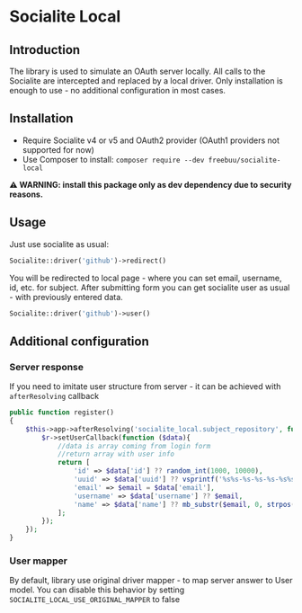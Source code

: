 # Socialite Local
## Introduction
The library is used to simulate an OAuth server locally. All calls to the Socialite are intercepted and replaced by a local driver. Only installation is enough to use - no additional configuration in most cases.

## Installation
- Require Socialite v4 or v5 and OAuth2 provider (OAuth1 providers not supported for now)
- Use Composer to install: `composer require --dev freebuu/socialite-local`

**:warning: WARNING: install this package only as dev dependency due to security reasons.**

## Usage
Just use socialite as usual:
```php
Socialite::driver('github')->redirect()
```
You will be redirected to local page - where you can set email, username, id, etc. for subject. After submitting form you can get socialite user as usual - with previously entered data.
```php
Socialite::driver('github')->user()
```

## Additional configuration
### Server response
If you need to imitate user structure from server - it can be achieved with `afterResolving` callback   
```php
public function register()
{
    $this->app->afterResolving('socialite_local.subject_repository', function ($r){
        $r->setUserCallback(function ($data){
            //data is array coming from login form
            //return array with user info
            return [
                'id' => $data['id'] ?? random_int(1000, 10000),
                'uuid' => $data['uuid'] ?? vsprintf('%s%s-%s-%s-%s-%s%s%s', str_split(bin2hex(random_bytes(16)), 4)),
                'email' => $email = $data['email'],
                'username' => $data['username'] ?? $email,
                'name' => $data['name'] ?? mb_substr($email, 0, strpos($email, '@')) . '_name',
            ];
        });
    });
}
```
### User mapper
By default, library use original driver mapper - to map server answer to User model. You can disable this behavior by setting `SOCIALITE_LOCAL_USE_ORIGINAL_MAPPER` to false